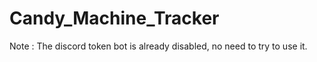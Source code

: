 # Candy_Machine_Tracker

Note : The discord token bot is already disabled, no need to try to use it. 
